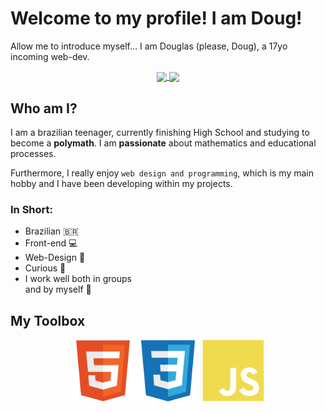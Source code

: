 # Welcome to my profile! I am Doug!

Allow me to introduce myself...
I am Douglas (please, Doug), a 17yo incoming web-dev.

<p align="center">
  <a href="https://github.com/douglasspeck">
    <img align="center" height="168em" src="https://github-readme-stats.vercel.app/api?username=douglasspeck&count_private=true&show_icons=true&theme=material-palenight&border_radius=10&custom_title=My%20GitHub%20Stats"/>
    <img align="center" height="168em" src="https://github-readme-stats.vercel.app/api/top-langs/?username=douglasspeck&layout=compact&count_private=true&show_icons=true&theme=material-palenight&border_radius=10"/>
  </a>
</p>

## Who am I?

I am a brazilian teenager, currently finishing High School and studying to become a **polymath**. I am **passionate** about mathematics and educational processes.

Furthermore, I really enjoy ```web design and programming```, which is my main hobby and I have been developing within my projects.

### In Short:

- Brazilian 🇧🇷
- Front-end 💻
- Web-Design 🎨
- Curious 🧠
- I work well both in groups  
  and by myself 👥

## My Toolbox
<p style="display: inline_block" align="center">
  <img alt="HTML Logo" height="100" width="100" margin="100" src="https://raw.githubusercontent.com/devicons/devicon/master/icons/html5/html5-original.svg"/>
  <img alt="CSS Logo" height="100" width="100" margin="100" src="https://raw.githubusercontent.com/devicons/devicon/master/icons/css3/css3-original.svg"/>
  <img alt="JavaScript Logo" height="100" width="100" margin="100" src="https://raw.githubusercontent.com/devicons/devicon/master/icons/javascript/javascript-plain.svg"/>
</p>
